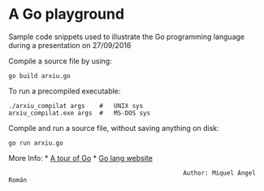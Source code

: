 # A Go playground

Sample code snippets used to illustrate the Go programming language during a presentation on 27/09/2016

Compile a source file by using:

    go build arxiu.go

To run a precompiled executable:

    ./arxiu_compilat args    #   UNIX sys
    arxiu_compilat.exe args  #   MS-DOS sys

Compile and run a source file, without saving anything on disk:

    go run arxiu.go

More Info:
    * [A tour of Go](https://tour.golang.org/welcome/1)
    * [Go lang website](https://golang.org/)

                                                    Author: Miquel Àngel Román
